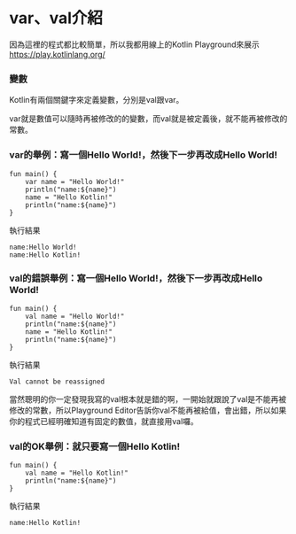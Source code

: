# var、val介紹

因為這裡的程式都比較簡單，所以我都用線上的Kotlin Playground來展示
https://play.kotlinlang.org/

### 變數
Kotlin有兩個關鍵字來定義變數，分別是val跟var。

var就是數值可以隨時再被修改的的變數，而val就是被定義後，就不能再被修改的常數。

### var的舉例：寫一個Hello World!，然後下一步再改成Hello World!
```
fun main() {
    var name = "Hello World!"
    println("name:${name}")
    name = "Hello Kotlin!"
    println("name:${name}")
}
```
執行結果
```
name:Hello World!
name:Hello Kotlin!
```

### val的錯誤舉例：寫一個Hello World!，然後下一步再改成Hello World!
```
fun main() {
    val name = "Hello World!"
    println("name:${name}")
    name = "Hello Kotlin!"
    println("name:${name}")
}
```
執行結果
```
Val cannot be reassigned
```

當然聰明的你一定發現我寫的val根本就是錯的啊，一開始就跟說了val是不能再被修改的常數，所以Playground Editor告訴你val不能再被給值，會出錯，所以如果你的程式已經明確知道有固定的數值，就直接用val囉。

### val的OK舉例：就只要寫一個Hello Kotlin!
```
fun main() {
    val name = "Hello Kotlin!"
    println("name:${name}")
}
```
執行結果
```
name:Hello Kotlin!
```
